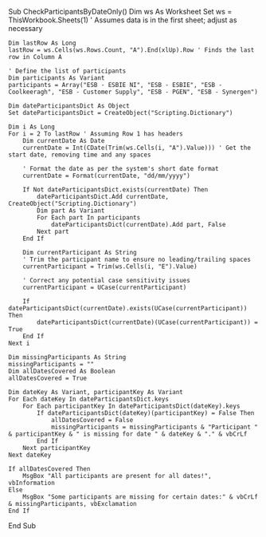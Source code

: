 Sub CheckParticipantsByDateOnly()
    Dim ws As Worksheet
    Set ws = ThisWorkbook.Sheets(1) ' Assumes data is in the first sheet; adjust as necessary
    
    Dim lastRow As Long
    lastRow = ws.Cells(ws.Rows.Count, "A").End(xlUp).Row ' Finds the last row in Column A
    
    ' Define the list of participants
    Dim participants As Variant
    participants = Array("ESB - ESBIE NI", "ESB - ESBIE", "ESB - Coolkeeragh", "ESB - Customer Supply", "ESB - PGEN", "ESB - Synergen")
    
    Dim dateParticipantsDict As Object
    Set dateParticipantsDict = CreateObject("Scripting.Dictionary")
    
    Dim i As Long
    For i = 2 To lastRow ' Assuming Row 1 has headers
        Dim currentDate As Date
        currentDate = Int(CDate(Trim(ws.Cells(i, "A").Value))) ' Get the start date, removing time and any spaces
        
        ' Format the date as per the system's short date format
        currentDate = Format(currentDate, "dd/mm/yyyy")
        
        If Not dateParticipantsDict.exists(currentDate) Then
            dateParticipantsDict.Add currentDate, CreateObject("Scripting.Dictionary")
            Dim part As Variant
            For Each part In participants
                dateParticipantsDict(currentDate).Add part, False
            Next part
        End If
        
        Dim currentParticipant As String
        ' Trim the participant name to ensure no leading/trailing spaces
        currentParticipant = Trim(ws.Cells(i, "E").Value)
        
        ' Correct any potential case sensitivity issues
        currentParticipant = UCase(currentParticipant)
        
        If dateParticipantsDict(currentDate).exists(UCase(currentParticipant)) Then
            dateParticipantsDict(currentDate)(UCase(currentParticipant)) = True
        End If
    Next i
    
    Dim missingParticipants As String
    missingParticipants = ""
    Dim allDatesCovered As Boolean
    allDatesCovered = True
    
    Dim dateKey As Variant, participantKey As Variant
    For Each dateKey In dateParticipantsDict.keys
        For Each participantKey In dateParticipantsDict(dateKey).keys
            If dateParticipantsDict(dateKey)(participantKey) = False Then
                allDatesCovered = False
                missingParticipants = missingParticipants & "Participant " & participantKey & " is missing for date " & dateKey & "." & vbCrLf
            End If
        Next participantKey
    Next dateKey
    
    If allDatesCovered Then
        MsgBox "All participants are present for all dates!", vbInformation
    Else
        MsgBox "Some participants are missing for certain dates:" & vbCrLf & missingParticipants, vbExclamation
    End If
End Sub
